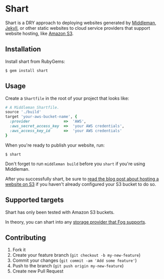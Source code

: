 # Shart

Shart is a DRY approach to deploying websites generated by [Middleman](http://middlemanapp.com/), [Jekyll](http://jekyllrb.com/), or other static websites to cloud service providers that support website hosting, like [Amazon S3](http://aws.typepad.com/aws/2011/02/host-your-static-website-on-amazon-s3.html).

## Installation

Install shart from RubyGems:

    $ gem install shart

## Usage

Create a `Shartfile` in the root of your project that looks like:

```ruby
# A Middleman Shartfile.
source './build'
target 'your-aws-bucket-name', {
  :provider               =>  'AWS',
  :aws_secret_access_key  =>  'your AWS credentials',
  :aws_access_key_id      =>  'your AWS credentials'
}
```

When you're ready to publish your website, run:

    $ shart

Don't forget to run `middleman build` before you `shart` if you're using Middleman.

After you successfully shart, be sure to [read the blog post about hosting a website on S3](http://aws.typepad.com/aws/2011/02/host-your-static-website-on-amazon-s3.html) if you haven't already configured your S3 bucket to do so.

## Supported targets

Shart has only been tested with Amazon S3 buckets.

In theory, you can shart into any [storage provider that Fog supports](http://fog.io/about/getting_started.html).

## Contributing

1. Fork it
2. Create your feature branch (`git checkout -b my-new-feature`)
3. Commit your changes (`git commit -am 'Add some feature'`)
4. Push to the branch (`git push origin my-new-feature`)
5. Create new Pull Request
